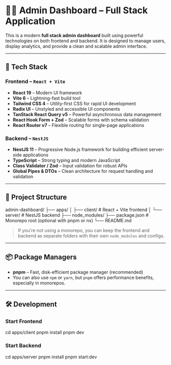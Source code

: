 # 🧑‍💻 Admin Dashboard – Full Stack Application

This is a modern **full stack admin dashboard** built using powerful technologies on both frontend and backend. It is designed to manage users, display analytics, and provide a clean and scalable admin interface.

---

## 🚀 Tech Stack

### Frontend – `React + Vite`
- **React 19** – Modern UI framework
- **Vite 6** – Lightning-fast build tool
- **Tailwind CSS 4** – Utility-first CSS for rapid UI development
- **Radix UI** – Unstyled and accessible UI components
- **TanStack React Query v5** – Powerful asynchronous data management
- **React Hook Form + Zod** – Scalable forms with schema validation
- **React Router v7** – Flexible routing for single-page applications

### Backend – `NestJS`
- **NestJS 11** – Progressive Node.js framework for building efficient server-side applications
- **TypeScript** – Strong typing and modern JavaScript
- **Class Validator / Zod** – Input validation for robust APIs
- **Global Pipes & DTOs** – Clean architecture for request handling and validation

---

## 📁 Project Structure

admin-dashboard/
├── apps/
│ ├── client/ # React + Vite frontend
│ └── server/ # NestJS backend
├── node_modules/
├── package.json # Monorepo root (optional with pnpm or nx)
└── README.md


> If you're not using a monorepo, you can keep the frontend and backend as separate folders with their own `node_modules` and configs.

---

## 📦 Package Managers

- **pnpm** – Fast, disk-efficient package manager (recommended)
- You can also use `npm` or `yarn`, but `pnpm` offers performance benefits, especially in monorepos.

---

## 🛠 Development

### Start Frontend


cd apps/client
pnpm install
pnpm dev


### Start Backend
cd apps/server
pnpm install
pnpm start:dev
